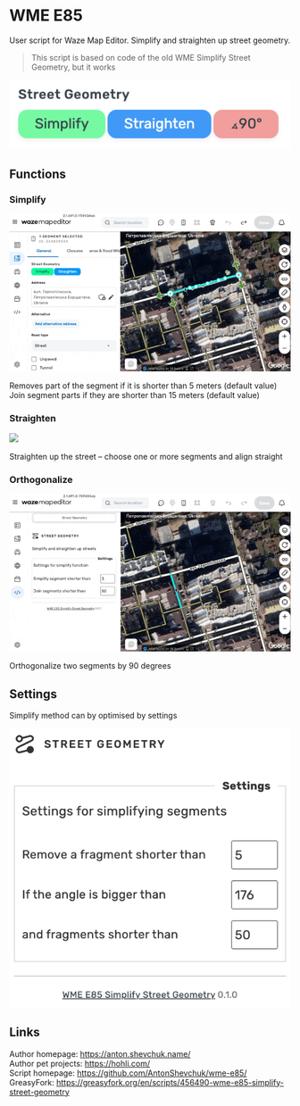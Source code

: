 # WME E85
User script for Waze Map Editor.
Simplify and straighten up street geometry.

> This script is based on code of the old WME Simplify Street Geometry, but it works

![](screenshot.png)

## Functions

### Simplify

![](simplify.gif)

Removes part of the segment if it is shorter than 5 meters (default value)  
Join segment parts if they are shorter than 15 meters (default value)

### Straighten

![](straighten.gif)

Straighten up the street – choose one or more segments and align straight

### Orthogonalize

![](ortho.gif)

Orthogonalize two segments by 90 degrees

## Settings

Simplify method can by optimised by settings

![](settings.png)

## Links

Author homepage: https://anton.shevchuk.name/  
Author pet projects: https://hohli.com/  
Script homepage: https://github.com/AntonShevchuk/wme-e85/  
GreasyFork: https://greasyfork.org/en/scripts/456490-wme-e85-simplify-street-geometry
